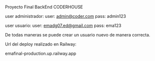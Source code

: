 Proyecto Final BackEnd CODERHOUSE

user administrador:
user: admin@coder.com
pass: admin123

user usuario:
user: emadg07.ed@gmail.com 
pass: ema123

De todas maneras se puede crear un usuario nuevo de manera correcta.

Url del deploy realizado en Railway:

emafinal-production.up.railway.app

